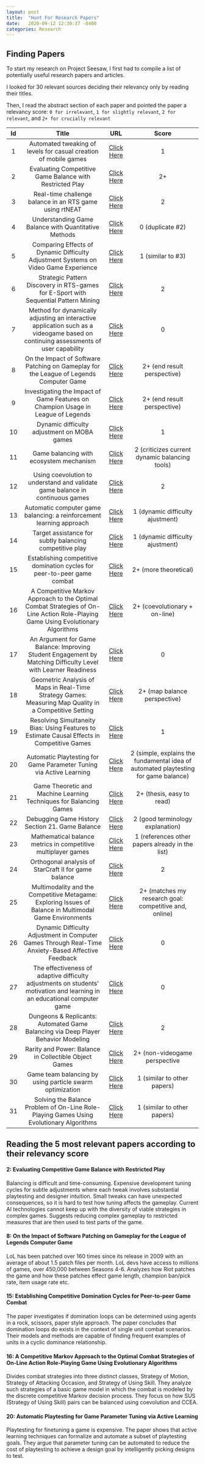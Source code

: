 ```yaml
---
layout: post
title:  "Hunt For Research Papers"
date:   2020-09-12 12:30:37 -0400
categories: Research
---
```


## Finding Papers
To start my research on Project Seesaw, 
I first had to compile a list of potentially useful research papers and articles.

I looked for 30 relevant sources deciding their relevancy only by reading their titles.

Then, I read the abstract section of each paper and pointed the paper a relevancy score: `0 for irrelevant`, `1 for slightly relevant`, `2 for relevant`, and `2+ for crucially relevant`

| Id  | Title |  URL |	Score |
|:-:|:-:|:-:|:-:|
| 	1|Automated tweaking of levels for casual creation of mobile games| [Click Here](http://repository.falmouth.ac.uk/2394)  | 1 |
|   2|Evaluating Competitive Game Balance with Restricted Play|  [Click Here](https://homes.cs.washington.edu/~zoran/jaffe2012ecg.pdf) |2+ |
|   3|Real-time challenge balance in an RTS game using rtNEAT|[Click Here](https://ieeexplore.ieee.org/abstract/document/5035625)|2|
|   4|Understanding Game Balance with Quantitative Methods|[Click Here](https://digital.lib.washington.edu/researchworks/handle/1773/22797)|0 (duplicate #2)|
|   5|Comparing Effects of Dynamic Difficulty Adjustment Systems on Video Game Experience|[Click Here](https://dl.acm.org/doi/abs/10.1145/3116595.3116623)| 1 (similar to #3)|
|   6|Strategic Pattern Discovery in RTS-games for E-Sport with Sequential Pattern Mining|[Click Here](https://liris.cnrs.fr/Documents/Liris-6365.pdf)|2|
|   7|Method for dynamically adjusting an interactive application such as a videogame based on continuing assessments of user capability|[Click Here](https://patents.google.com/patent/US20070066403A1/en)|0|
|   8|On the Impact of Software Patching on Gameplay for the League of Legends Computer Game|[Click Here](https://link.springer.com/content/pdf/10.1007/s40869-017-0032-9.pdf)|2+ (end result perspective)|
|   9|Investigating the Impact of Game Features on Champion Usage in League of Legends|[Click Here](https://myslu.stlawu.edu/~clee/docs/lol.champion.usage.fdg.2015.pdf)|2+ (end result perspective)|
|   10|Dynamic difficulty adjustment on MOBA games|[Click Here](https://www.sciencedirect.com/science/article/abs/pii/S1875952116300350)|1|
|   11|Game balancing with ecosystem mechanism|[Click Here](https://ieeexplore.ieee.org/abstract/document/7684145)|2 (criticizes current dynamic balancing tools)|
|   12|Using coevolution to understand and validate game balance in continuous games|[Click Here](https://dl.acm.org/doi/abs/10.1145/1389095.1389394)|2|
|   13|Automatic computer game balancing: a reinforcement learning approach|[Click Here](https://dl.acm.org/doi/abs/10.1145/1082473.1082648)|1 (dynamic difficulty ajustment)|
|   14|Target assistance for subtly balancing competitive play|[Click Here](https://dl.acm.org/doi/abs/10.1145/1978942.1979287)|1 (dynamic difficulty ajustment)|
|   15|Establishing competitive domination cycles for peer-to-peer game combat|[Click Here](https://ieeexplore.ieee.org/abstract/document/6659129)|2+ (more theoretical)|
|   16|A Competitive Markov Approach to the Optimal Combat Strategies of On-Line Action Role-Playing Game Using Evolutionary Algorithms|[Click Here](https://www.scirp.org/html/3-9601146_22027.htm)|2+ (coevolutionary + on-line)|
|   17|An Argument for Game Balance: Improving Student Engagement by Matching Difficulty Level with Learner Readiness|[Click Here](https://www.usenix.org/conference/3gse14/summit-program/presentation/pusey)|0|
|   18|Geometric Analysis of Maps in Real-Time Strategy Games: Measuring Map Quality in a Competitive Setting|[Click Here](http://gram.cs.mcgill.ca/reports/gram-2012-3.pdf)|2+ (map balance perspective)|
|   19|Resolving Simultaneity Bias: Using Features to Estimate Causal Effects in Competitive Games|[Click Here](https://ieeexplore.ieee.org/abstract/document/8848059)|1|
|   20|Automatic Playtesting for Game Parameter Tuning via Active Learning|[Click Here](https://arxiv.org/abs/1908.01417)|2 (simple, explains the fundamental idea of automated playtesting for game balance)|
|   21|Game Theoretic and Machine Learning Techniques for Balancing Games|[Click Here](http://citeseerx.ist.psu.edu/viewdoc/download?doi=10.1.1.85.9903&rep=rep1&type=pdf)|2+ (thesis, easy to read)|
|   22|Debugging Game History Section 21. Game Balance|[Click Here](https://books.google.com/books?hl=en&lr=&id=RCIsDAAAQBAJ&oi=fnd&pg=PA169&dq=%22game+balance%22+competitive&ots=JdyxEV_gII&sig=AC1bf_nKmQp9AsYOGZajM60reYA#v=onepage&q=%22game%20balance%22%20competitive&f=false)|2 (good terminology explanation)|
|   23|Mathematical balance metrics in competitive multiplayer games|[Click Here](https://www.semanticscholar.org/paper/Mathematical-balance-metrics-in-competitive-games-Godde/9d915b66125a73c37021856be272204857a198f7?p2df)|1 (references other papers already in the list)|
|   24|Orthogonal analysis of StarCraft II for game balance|[Click Here](https://dl.acm.org/doi/abs/10.1145/3014812.3014844)|2|
|   25|Multimodality and the Competitive Metagame: Exploring Issues of Balance in Multimodal Game Environments|[Click Here](https://dl.acm.org/doi/abs/10.1145/2677758.2677787)|2+ (matches my research goal: competitive and, online)|
|   26|Dynamic Difficulty Adjustment in Computer Games Through Real-Time Anxiety-Based Affective Feedback|[Click Here](https://www.tandfonline.com/doi/full/10.1080/10447310902963944?casa_token=z2zvG2VenEQAAAAA%3A2xxUt4TMV8iY6XMyLWVAXla5BGi4auwqcmEpu092Zcnf1Cel64-th28f2brCWuy4Z96mJUdbijeIPA)|0|
|   27|The effectiveness of adaptive difficulty adjustments on students' motivation and learning in an educational computer game|[Click Here](https://www.sciencedirect.com/science/article/abs/pii/S0360131513001711)|0|
|   28|Dungeons & Replicants: Automated Game Balancing via Deep Player Behavior Modeling|[Click Here](http://www.antoniosliapis.com/papers/dungeons_and_replicants_automated_game_balancing_via_deep_player_behavior_modeling.pdf)|2|
|   29|Rarity and Power: Balance in Collectible Object Games|[Click Here](http://gamestudies.org/1001/articles/ham?utm_source=twitterfeed&utm_medium=twitter)|2+ (non-videogame perspective|
|   30|Game team balancing by using particle swarm optimization|[Click Here](https://www.sciencedirect.com/science/article/abs/pii/S0950705112000603)|1 (similar to other papers)|
|   31|Solving the Balance Problem of On-Line Role-Playing Games Using Evolutionary Algorithms|[Click Here](https://www.scirp.org/html/6-9301435_21950.htm)|1 (similar to other papers)|

## Reading the 5 most relevant papers according to their relevancy score

#### 2: Evaluating Competitive Game Balance with Restricted Play

Balancing is difficult and time-consuming. Expensive development tuning cycles for subtle adjustments where each tweak involves substantial playtesting and designer intuition. Small tweaks can have unexpected consequences, so it is hard to test how tuning affects the gameplay. Current AI technologies cannot keep up with the diversity of viable strategies in complex games. Suggests reducing complex gameplay to restricted measures that are then used to test parts of the game.
#### 8: On the Impact of Software Patching on Gameplay for the League of Legends Computer Game

LoL has been patched over 160 times since its release in 2009 with an average of about 1.5 patch files per month. LoL devs have access to millions of games, over 450,000 between Seasons 4-6. Analyzes how Riot patches the game and how these patches effect game length, champion ban/pick rate, item usage rate etc.
#### 15: Establishing Competitive Domination Cycles for Peer-to-peer Game Combat

The paper investigates if domination loops can be determined using agents in a rock, scissors, paper style approach. The paper concludes that domination loops do exists in the context of single unit combat scenarios. Their models and methods are capable of finding frequent examples of units in a cyclic dominance relationship.
#### 16: A Competitive Markov Approach to the Optimal Combat Strategies of On-Line Action Role-Playing Game Using Evolutionary Algorithms

Divides combat strategies into three distinct classes, Strategy of Motion, Strategy of Attacking Occasion, and Strategy of Using Skill. They analyze such strategies of a basic game model in which the combat is modeled by the discrete competitive Markov decision process. They focus on how SUS (Strategy of Using Skill) pairs can be balanced using coevolution and CCEA.
#### 20: Automatic Playtesting for Game Parameter Tuning via Active Learning

Playtesting for finetuning a game is expensive. The paper shows that active learning techniques can formalize and automate a subset of playtesting goals. They argue that parameter tuning can be automated to reduce the cost of playtesting to achieve a design goal by intelligently picking designs to test.
